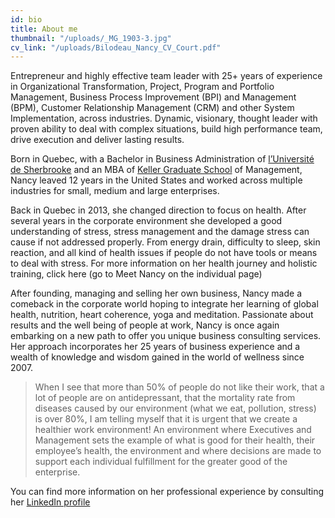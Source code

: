 ```yaml
---
id: bio
title: About me
thumbnail: "/uploads/_MG_1903-3.jpg"
cv_link: "/uploads/Bilodeau_Nancy_CV_Court.pdf"
---
```


Entrepreneur and highly effective team leader with 25+ years of experience in Organizational Transformation, Project, Program and Portfolio Management, Business Process Improvement (BPI) and Management (BPM), Customer Relationship Management (CRM) and other System Implementation, across industries. Dynamic, visionary, thought leader with proven ability to deal with complex situations, build high performance team, drive execution and deliver lasting results.

Born in Quebec, with a Bachelor in Business Administration of [l’Université de Sherbrooke](https://www.usherbrooke.ca/) and an MBA of [Keller Graduate School](https://www.keller.edu/) of Management, Nancy leaved 12 years in the United States and worked across multiple industries for small, medium and large enterprises.

Back in Quebec in 2013, she changed direction to focus on health. After several years in the corporate environment she developed a good understanding of stress, stress management and the damage stress can cause if not addressed properly. From energy drain, difficulty to sleep, skin reaction, and all kind of health issues if people do not have tools or means to deal with stress. For more information on her health journey and holistic training, click here (go to Meet Nancy on the individual page)

After founding, managing and selling her own business, Nancy made a comeback in the corporate world hoping to integrate her learning of global health, nutrition, heart coherence, yoga and meditation. Passionate about results and the well being of people at work, Nancy is once again embarking on a new path to offer you unique business consulting services. Her approach incorporates her 25 years of business experience and a wealth of knowledge and wisdom gained in the world of wellness since 2007.

> When I see that more than 50% of people do not like their work, that a lot of people are on antidepressant, that the mortality rate from diseases caused by our environment (what we eat, pollution, stress) is over 80%, I am telling myself that it is urgent that we create a healthier work environment! An environment where Executives and Management sets the example of what is good for their health, their employee’s health, the environment and where decisions are made to support each individual fulfillment for the greater good of the enterprise.

You can find more information on her professional experience by consulting her [LinkedIn profile](https://ca.linkedin.com/in/nancybilodeau)

